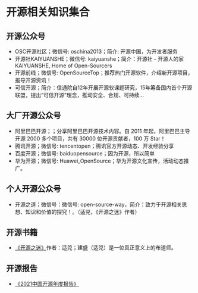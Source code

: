 # 开源相关知识集合

## 开源公众号

- OSC开源社区；微信号: oschina2013；简介: 开源中国，为开发者服务
- 开源社KAIYUANSHE；微信号: kaiyuanshe；简介：开源社 - 开源人的家 KAIYUANSHE, Home of Open-Sourcers
- 开源前线；微信号: OpenSourceTop；推荐热门开源软件，介绍新开源项目，报导开源资讯！
- 可信开源；简介：信通院自12年开展开源软课题研究，15年筹备国内首个开源联盟，提出“可信开源”理念，推动安全、合规、可持续...

## 大厂开源公众号

- 阿里巴巴开源；；分享阿里巴巴开源技术内容。自 2011 年起，阿里巴巴主导开源 2000 多个项目，共有 30000 位开源贡献者，100 万 Star！
- 腾讯开源；微信号: tencentopen；腾讯官方开源动态、开发经验分享
- 百度开源；微信号: baiduopensource；因为开源，所以简单
- 华为开源；微信号: Huawei_OpenSource；华为开源文化宣传，活动动态推广。

## 个人开源公众号

- 开源之道；微信号：微信号: open-source-way，简介：致力于开源相关思想、知识和价值的探究！。（适兕，《开源之迷》作者）

## 开源书籍

- [《开源之迷》](https://mp.weixin.qq.com/s/aEM5q-JPp06mO0ZpfEbREw)作者：适兕；建盛（适兕）是一位真正意义上的布道师。

## 开源报告

- [《2021中国开源年度报告》](https://mp.weixin.qq.com/s/xeJlMsNvD2odt4gb9mOHkg)

